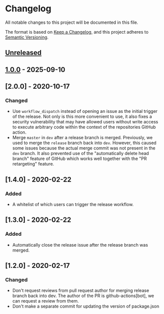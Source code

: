 # Changelog

All notable changes to this project will be documented in this file.

The format is based on [Keep a Changelog](https://keepachangelog.com/en/1.0.0/),
and this project adheres to [Semantic Versioning](https://semver.org/spec/v2.0.0.html).

## [Unreleased]

## [1.0.0] - 2025-09-10

## [2.0.0] - 2020-10-17

### Changed

- Use `workflow_dispatch` instead of opening an issue as the initial trigger of the release.
  Not only is this more convenient to use, it also fixes a security vulnerability that may have allowed users without write access to execute arbitrary code within the context of the repositories GitHub action.
- Merge `master` in `dev` after a release branch is merged.
  Previously, we used to merge the `release` branch back into `dev`.
  However, this caused some issues because the actual merge commit was not present in the `dev` branch.
  It also prevented use of the "automatically delete head branch" feature of GitHub which works well together with the "PR retargeting" feature.

## [1.4.0] - 2020-02-22

### Added

- A whitelist of which users can trigger the release workflow.

## [1.3.0] - 2020-02-22

### Added

- Automatically close the release issue after the release branch was merged.

## [1.2.0] - 2020-02-17

### Changed

- Don't request reviews from pull request author for merging release branch back into dev.
  The author of the PR is github-actions[bot], we can request a review from them.
- Don't make a separate commit for updating the version of package.json

[unreleased]: https://github.com/Guistarcks/gitflow-cicd/compare/1.0.0...HEAD
[1.0.0]: https://github.com/Guistarcks/gitflow-cicd/compare/6cf302b0b0039fb74d2671c34f9445614f8927dd...1.0.0
